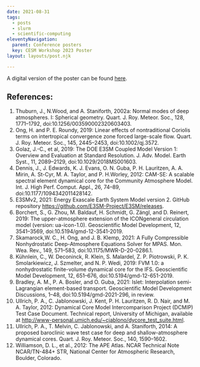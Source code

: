 ```yaml
---
date: 2021-08-31
tags:
  - posts
  - slurm
  - scientific-computing
eleventyNavigation:
  parent: Conference posters
  key: CESM Workshop 2023 Poster
layout: layouts/post.njk

---
```

A digital version of the poster can be found [here]().

## References:
1. Thuburn, J., N.Wood, and A. Staniforth, 2002a: Normal modes of deep atmospheres. I: Spherical geometry. Quart. J. Roy. Meteor. Soc., 128, 1771–1792, doi:10.1256/003590002320603403.
2. Ong, H. and P. E. Roundy, 2019: Linear effects of nontraditional Coriolis terms on intertropical convergence zone forced large-scale flow. Quart. J. Roy. Meteor. Soc., 145, 2445–2453, doi:10.1002/qj.3572.
3. Golaz, J.-C., et al, 2019: The DOE E3SM Coupled Model Version 1: Overview and Evaluation at Standard Resolution. J. Adv. Model. Earth Syst., 11, 2089–2129, doi:10.1029/2018MS001603.
4. Dennis, J., J. Edwards, K. J. Evans, O. N. Guba, P. H. Lauritzen, A. A. Mirin, A. St-Cyr, M. A. Taylor, and P. H.Worley, 2012: CAM-SE: A scalable spectral element dynamical core for the Community Atmosphere Model. Int. J. High Perf. Comput. Appl., 26, 74–89, doi:10.1177/1094342011428142.
5. E3SMv2, 2021: Energy Exascale Earth System Model version 2. GitHub repository https://github.com/E3SM-Project/E3SM/releases.
6. Borchert, S., G. Zhou, M. Baldauf, H. Schmidt, G. Zängl, and D. Reinert, 2019: The upper-atmosphere extension of the ICONgeneral circulation model (version: ua-icon-1.0). Geoscientific Model Development, 12, 3541–3569, doi:10.5194/gmd-12-3541-2019.
7. Skamarock,W. C., H. Ong, and J. B. Klemp, 2021: A Fully Compressible Nonhydrostatic Deep-Atmosphere Equations Solver for MPAS. Mon. Wea. Rev., 149, 571–583, doi:10.1175/MWR-D-20-0286.1.
8. Kühnlein, C., W. Deconinck, R. Klein, S. Malardel, Z. P. Piotrowski, P. K. Smolarkiewicz, J. Szmelter, and N. P. Wedi, 2019: FVM 1.0: a nonhydrostatic finite-volume dynamical core for the IFS. Geoscientific Model Development, 12, 651–676, doi:10.5194/gmd-12-651-2019.
9. Bradley, A. M., P. A. Bosler, and O. Guba, 2021: Islet: Interpolation semi-Lagrangian element-based transport. Geoscientific Model Development Discussions, 1–48, doi:10.5194/gmd-2021-296, in review.
10. Ullrich, P. A., C. Jablonowski, J. Kent, P. H. Lauritzen, R. D. Nair, and M. A. Taylor, 2012: Dynamical Core Model Intercomparison Project (DCMIP) Test Case Document. Technical report, University of Michigan, available at http://www-personal.umich.edu/~cjablono/dycore_test_suite.html.
11. Ullrich, P. A., T. Melvin, C. Jablonowski, and A. Staniforth, 2014: A proposed baroclinic wave test case for deep and shallow-atmosphere dynamical cores. Quart. J. Roy. Meteor. Soc., 140, 1590–1602.
12. Williamson, D. L., et al., 2012: The APE Atlas. NCAR Technical Note NCAR/TN-484+ STR, National Center for Atmospheric Research, Boulder, Colorado.



